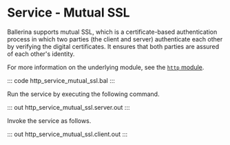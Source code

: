# Service - Mutual SSL

Ballerina supports mutual SSL, which is a certificate-based authentication process in which two parties (the client and server) authenticate each other by verifying the digital certificates. It ensures that both parties are assured
of each other's identity.

For more information on the underlying module, see the [`http` module](https://lib.ballerina.io/ballerina/http/latest/).

::: code http_service_mutual_ssl.bal :::

Run the service by executing the following command.

::: out http_service_mutual_ssl.server.out :::

Invoke the service as follows.

::: out http_service_mutual_ssl.client.out :::
